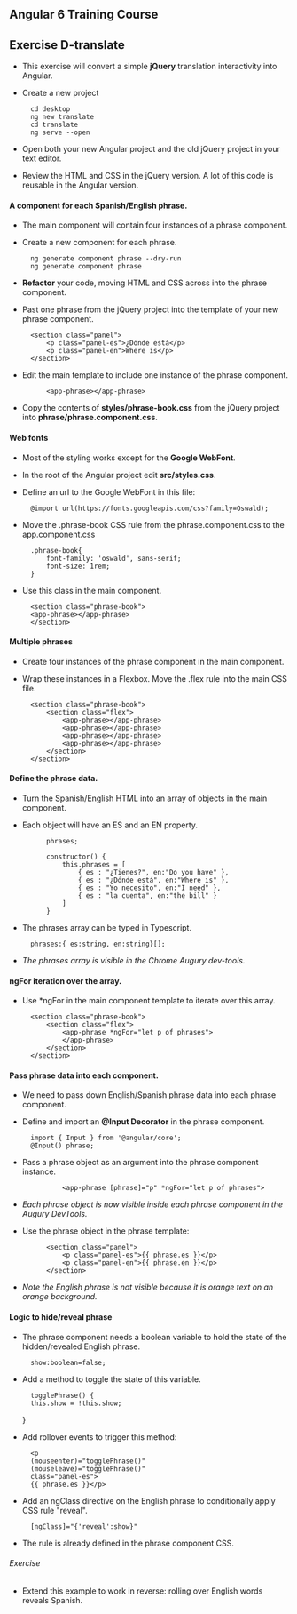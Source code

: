 ## Angular 6 Training Course
## Exercise D-translate

- This exercise will convert a simple **jQuery** translation interactivity into Angular.

- Create a new project

		cd desktop
		ng new translate
		cd translate
		ng serve --open
		
- Open both your new Angular project and the old jQuery project in your text editor.
- Review the HTML and CSS in the jQuery version. A lot of this code is reusable in the Angular version.

#### A component for each Spanish/English phrase.

- The main component will contain four instances of a phrase component.
- Create a new component for each phrase.

		ng generate component phrase --dry-run
		ng generate component phrase
		
- **Refactor** your code, moving HTML and CSS across into the phrase component.
		
- Past one phrase from the jQuery project into the template of your new phrase component.

		<section class="panel">
		    <p class="panel-es">¿Dónde está</p>
		    <p class="panel-en">Where is</p>
		</section>
		
- Edit the main template to include one instance of the phrase component.

			<app-phrase></app-phrase>
		
- Copy the contents of **styles/phrase-book.css** from the jQuery project into **phrase/phrase.component.css**.

#### Web fonts

- Most of the styling works except for the **Google WebFont**.
- In the root of the Angular project edit **src/styles.css**.
- Define an url to the Google WebFont in this file:

		@import url(https://fonts.googleapis.com/css?family=Oswald);
		
- Move the .phrase-book CSS rule from the phrase.component.css to the app.component.css

		.phrase-book{
			font-family: 'oswald', sans-serif;
			font-size: 1rem;
		}
		
- Use this class in the main component.

		<section class="phrase-book">
	    <app-phrase></app-phrase>
		</section>

#### Multiple phrases
- Create four instances of the phrase component in the main component.
- Wrap these instances in a Flexbox. Move the .flex rule into the main CSS file.

		<section class="phrase-book">
		    <section class="flex">
		        <app-phrase></app-phrase>
		        <app-phrase></app-phrase>
		        <app-phrase></app-phrase>
		        <app-phrase></app-phrase>
		    </section>
		</section>

#### Define the phrase data.

- Turn the Spanish/English HTML into an array of objects in the main component.
- Each object will have an ES and an EN property.

			phrases;
		
			constructor() {
				this.phrases = [
					{ es : "¿Tienes?", en:"Do you have" },
					{ es : "¿Dónde está", en:"Where is" },
					{ es : "Yo necesito", en:"I need" },
					{ es : "la cuenta", en:"the bill" }
				]
			}
			
- The phrases array can be typed in Typescript.

		phrases:{ es:string, en:string}[];
			
- *The phrases array is visible in the Chrome Augury dev-tools.*

#### ngFor iteration over the array.
		
- Use *ngFor in the main component template to iterate over this array.

		<section class="phrase-book">
		    <section class="flex">
		        <app-phrase *ngFor="let p of phrases">
		        </app-phrase>
		    </section>
		</section>
		
#### Pass phrase data into each component.

- We need to pass down English/Spanish phrase data into each phrase component.
- Define and import an **@Input Decorator** in the phrase component.

		import { Input } from '@angular/core';
		@Input() phrase;
		
- Pass a phrase object as an argument into the phrase component instance.

				<app-phrase [phrase]="p" *ngFor="let p of phrases">
				
- *Each phrase object is now visible inside each phrase component in the Augury DevTools.*
				
- Use the phrase object in the phrase template:

			<section class="panel">
			    <p class="panel-es">{{ phrase.es }}</p>
			    <p class="panel-en">{{ phrase.en }}</p>
			</section>
		    
- *Note the English phrase is not visible because it is orange text on an orange background.*		    
		    		    
#### Logic to hide/reveal phrase

- The phrase component needs a boolean variable to hold the state of the hidden/revealed English phrase.

		show:boolean=false;
		    
- Add a method to toggle the state of this variable.

		togglePhrase() {
        this.show = !this.show;
    }
    
- Add rollover events to trigger this method:
		
		<p
		(mouseenter)="togglePhrase()"
		(mouseleave)="togglePhrase()"
		class="panel-es">
		{{ phrase.es }}</p>

- Add an ngClass directive on the English phrase to conditionally apply CSS rule "reveal".

		[ngClass]="{'reveal':show}"
		
- The rule is already defined in the phrase component CSS.
		
###### Exercise

- Extend this example to work in reverse: rolling over English words reveals Spanish.		
		